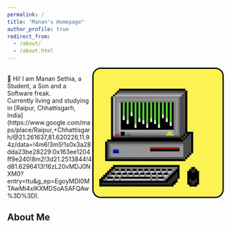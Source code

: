 ```yaml
---
permalink: /
title: "Manan's Homepage"
author_profile: true
redirect_from: 
  - /about/
  - /about.html
---
```


<div>
    <img src="/images/comp.jpeg" alt="Illustration of Matrix Rain in a retro PC" style="width: 300px; float: right; border: 3px solid #000000; border-radius: 20px;">
</div>
<br>
👋 Hi! I am Manan Sethia, a Student, a Son and a Software freak.<br>
Currently living and studying in [Raipur, Chhattisgarh, India](https://www.google.com/maps/place/Raipur,+Chhattisgarh/@21.261637,81.620226,11.94z/data=!4m6!3m5!1s0x3a28dda23be28229:0x163ee1204ff9e240!8m2!3d21.2513844!4d81.6296413!16zL20vMDJ0NXM0?entry=ttu&g_ep=EgoyMDI0MTAwMi4xIKXMDSoASAFQAw%3D%3D).


About Me
---

